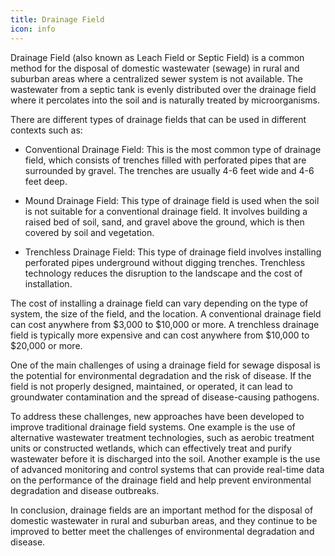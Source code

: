 ```yaml
---
title: Drainage Field
icon: info
---
```


Drainage Field (also known as Leach Field or Septic Field) is a common method for the disposal of domestic wastewater (sewage) in rural and suburban areas where a centralized sewer system is not available. The wastewater from a septic tank is evenly distributed over the drainage field where it percolates into the soil and is naturally treated by microorganisms.

There are different types of drainage fields that can be used in different contexts such as:

- Conventional Drainage Field: This is the most common type of drainage field, which consists of trenches filled with perforated pipes that are surrounded by gravel. The trenches are usually 4-6 feet wide and 4-6 feet deep.

- Mound Drainage Field: This type of drainage field is used when the soil is not suitable for a conventional drainage field. It involves building a raised bed of soil, sand, and gravel above the ground, which is then covered by soil and vegetation.

- Trenchless Drainage Field: This type of drainage field involves installing perforated pipes underground without digging trenches. Trenchless technology reduces the disruption to the landscape and the cost of installation.

The cost of installing a drainage field can vary depending on the type of system, the size of the field, and the location. A conventional drainage field can cost anywhere from $3,000 to $10,000 or more. A trenchless drainage field is typically more expensive and can cost anywhere from $10,000 to $20,000 or more.

One of the main challenges of using a drainage field for sewage disposal is the potential for environmental degradation and the risk of disease. If the field is not properly designed, maintained, or operated, it can lead to groundwater contamination and the spread of disease-causing pathogens.

To address these challenges, new approaches have been developed to improve traditional drainage field systems. One example is the use of alternative wastewater treatment technologies, such as aerobic treatment units or constructed wetlands, which can effectively treat and purify wastewater before it is discharged into the soil. Another example is the use of advanced monitoring and control systems that can provide real-time data on the performance of the drainage field and help prevent environmental degradation and disease outbreaks.

In conclusion, drainage fields are an important method for the disposal of domestic wastewater in rural and suburban areas, and they continue to be improved to better meet the challenges of environmental degradation and disease.